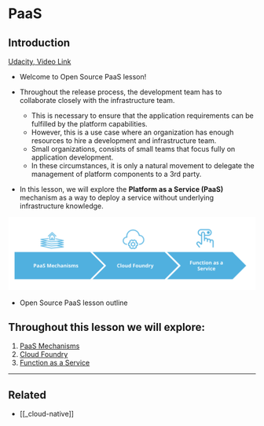 # PaaS

## Introduction

[Udacity, Video Link](https://youtu.be/tQmQmF5bb7Y)

- Welcome to Open Source PaaS lesson!

- Throughout the release process, the development team has to collaborate closely with the infrastructure team.

  - This is necessary to ensure that the application requirements can be fulfilled by the platform capabilities.
  - However, this is a use case where an organization has enough resources to hire a development and infrastructure team.
  - Small organizations, consists of small teams that focus fully on application development.
  - In these circumstances, it is only a natural movement to delegate the management of platform components to a 3rd party.

- In this lesson, we will explore the **Platform as a Service (PaaS)** mechanism as a way to deploy a service without underlying infrastructure knowledge.

![Open Source PaaS lesson outline](../../assets/images/lessons/L4_1_open_source_paas_lesson_outline.png)

- Open Source PaaS lesson outline

## Throughout this lesson we will explore:

1. [PaaS Mechanisms]()
2. [Cloud Foundry]()
3. [Function as a Service]()

---

## Related

- [[_cloud-native]]
